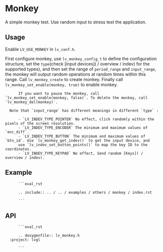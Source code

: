 # Monkey

A simple monkey test. Use random input to stress test the application.

## Usage

Enable `LV_USE_MONKEY` in `lv_conf.h`.

First configure monkey, use `lv_monkey_config_t` to define the configuration structure,
	  set the `type`(check [input devices]( / overview / indev) for the supported types), and then set the range of `period_range` and
		  `input_range`, the monkey will output random operations at random times within this range. Call `lv_monkey_create` to create monkey. Finally call
		  `lv_monkey_set_enable(monkey, true)` to enable monkey.

		  If you want to pause the monkey, call `lv_monkey_set_enable(monkey, false)`. To delete the monkey, call `lv_monkey_del(monkey)`.

	  Note that `input_range` has different meanings in different `type` :

		  - `LV_INDEV_TYPE_POINTER` No effect, click randomly within the pixels of the screen resolution.
		  - `LV_INDEV_TYPE_ENCODER` The minimum and maximum values ​​of `enc_diff`.
		  - `LV_INDEV_TYPE_BUTTON` The minimum and maximum values ​​of `btn_id`. Use `lv_monkey_get_indev()` to get the input device, and
		  use `lv_indev_set_button_points()` to map the key ID to the coordinates.
		  - `LV_INDEV_TYPE_KEYPAD` No effect, Send random [Keys]( / overview / indev).

## Example

		  ```eval_rst

		  .. include:: .. / .. / examples / others / monkey / index.rst

		  ```
## API


		  ```eval_rst

		  .. doxygenfile:: lv_monkey.h
	  :project: lvgl

		  ```
